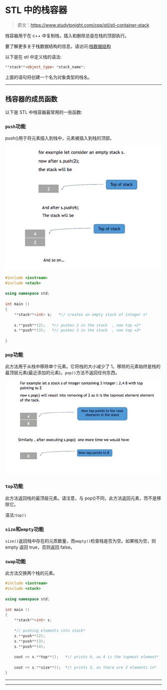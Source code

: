 # STL 中的栈容器

> 原文：<https://www.studytonight.com/cpp/stl/stl-container-stack>

栈容器用于在 c++ 中复制栈，插入和删除总是在栈的顶部执行。

要了解更多关于栈数据结构的信息，请访问:[栈数据结构](/data-structures/stack-data-structure)

以下是在 stl 中定义栈的语法:

```cpp
**stack**<object_type> *stack_name*; 
```

上面的语句将创建一个名为对象类型的栈名。

* * *

## 栈容器的成员函数

以下是 STL 中栈容器最常用的一些函数:

### `push`功能

push()用于将元素插入到栈中，元素被插入到栈的顶部。

![Push method of Stacks](img/b842e4a64d8fc338211b8edac5c7061a.png)

```cpp
#include <iostream>      
#include <stack>

using namespace std;   

int main ()
{
    **stack**<int> s;   *// creates an empty stack of integer s* 

    s.**push**(2);   *// pushes 2 in the stack  , now top =2*
    s.**push**(3);   *// pushes 3 in the stack  , now top =3*

}
```

### `pop`功能

此方法用于从栈中移除单个元素。它将栈的大小减少了 1。移除的元素始终是栈的最顶层元素(最近添加的元素)。`pop()`方法不返回任何东西。

![Pop method of Stacks](img/1e2ee115b5c92cb4b0c961d224cda0bd.png)

### `top`功能

此方法返回栈的最顶层元素。请注意，与 pop()不同，此方法返回元素，而不是移除它。

语法:`top()`

### `size`和`empty`功能

`size()`返回栈中存在的元质数量，而`empty()`检查栈是否为空。如果栈为空，则 empty 返回 true，否则返回 false。

### `swap`功能

此方法交换两个栈的元素。

```cpp
#include <iostream>      
#include <stack>

using namespace std;  

int main ()
{
    **stack**<int> s; 

    *// pushing elements into stack*
    s.**push**(2);   
    s.**push**(3);   
    s.**push**(4);   

    cout << s.**top**();   *// prints 4, as 4 is the topmost element* 

    cout << s.**size**();  *// prints 3, as there are 3 elements in* 
} 
```

* * *

* * *
